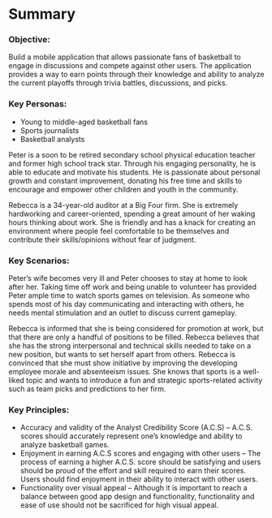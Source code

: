 # Summary

### Objective:
Build a mobile application that allows passionate fans of basketball to engage in discussions and compete against other users. The application provides a way to earn points through their knowledge and ability to analyze the current playoffs through trivia battles, discussions, and picks.

### Key Personas:
* Young to middle-aged basketball fans
* Sports journalists
* Basketball analysts

Peter is a soon to be retired secondary school physical education teacher and former high school track star. Through his engaging personality, he is able to educate and motivate his students. He is passionate about personal growth and constant improvement, donating his free time and skills to encourage and empower other children and youth in the community.

Rebecca is a 34-year-old auditor at a Big Four firm. She is extremely hardworking and career-oriented, spending a great amount of her waking hours thinking about work. She is friendly and has a knack for creating an environment where people feel comfortable to be themselves and contribute their skills/opinions without fear of judgment.

### Key Scenarios:
Peter’s wife becomes very ill and Peter chooses to stay at home to look after her. Taking time off work and being unable to volunteer has provided Peter ample time to watch sports games on television. As someone who spends most of his day communicating and interacting with others, he needs mental stimulation and an outlet to discuss current gameplay.

Rebecca is informed that she is being considered for promotion at work, but that there are only a handful of positions to be filled. Rebecca believes that she has the strong interpersonal and technical skills needed to take on a new position, but wants to set herself apart from others. Rebecca is convinced that she must show initiative by improving the developing employee morale and absenteeism issues. She knows that sports is a well-liked topic and wants to introduce a fun and strategic sports-related activity such as team picks and predictions to her firm.

### Key Principles:
* Accuracy and validity of the Analyst Credibility Score (A.C.S) – A.C.S. scores should accurately represent one’s knowledge and ability to analyze basketball games.
* Enjoyment in earning A.C.S scores and engaging with other users – The process of earning a higher A.C.S. score should be satisfying and users should be proud of the effort and skill required to earn their scores. Users should find enjoyment in their ability to interact with other users.
* Functionality over visual appeal – Although it is important to reach a balance between good app design and functionality, functionality and ease of use should not be sacrificed for high visual appeal.
